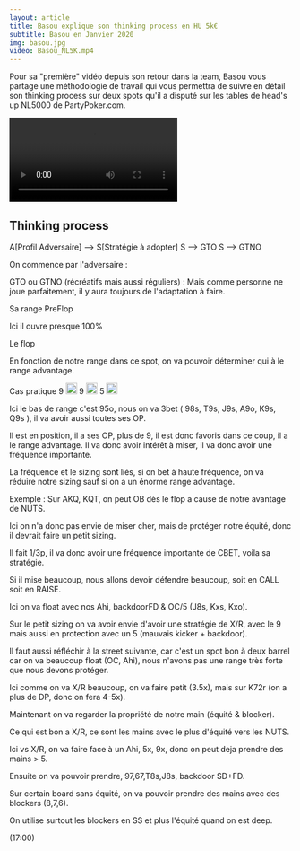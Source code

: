 ```yaml
---
layout: article
title: Basou explique son thinking process en HU 5k€
subtitle: Basou en Janvier 2020
img: basou.jpg
video: Basou_NL5K.mp4
---
```


<div class="body">
  
  <p>Pour sa "première" vidéo depuis son retour dans la team, Basou vous partage une méthodologie de travail qui vous permettra de suivre en détail son thinking process sur deux spots qu'il a disputé sur les tables de head's up NL5000 de PartyPoker.com.</p>
  
  <div class="video">
    <video id="player" controls>
        <source src="http://videos.poker-academie.com/videos/{{ page.video }}" type="video/mp4">
    </video>
  </div>
  
  <h2>Thinking process</h2>
  
  <div class="mermaid">
  A[Profil Adversaire] --> S[Stratégie à adopter]
  S --> GTO
  S --> GTNO
  </div>
  
  <p>On commence par l'adversaire :</p>
  <p>GTO ou GTNO (récréatifs mais aussi réguliers) : Mais comme personne ne joue parfaitement, il y aura toujours de l'adaptation à faire.</p>
  <p>Sa range PreFlop</p>
  <p>Ici il ouvre presque 100%</p>
  <p>Le flop</p>
  <p>En fonction de notre range dans ce spot, on va pouvoir déterminer qui à le range advantage.</p>
  <p>Cas pratique 9 <img src="https://github.githubassets.com/images/icons/emoji/unicode/2663.png?v8" style="width: 20px;">&nbsp;9 <img src="https://github.githubassets.com/images/icons/emoji/unicode/2764.png?v8" style="width: 20px;">&nbsp;5 <img src="https://github.githubassets.com/images/icons/emoji/unicode/1f537.png?v8" style="width: 20px;"></p>
  <p>Ici le bas de range c'est 95o, nous on va 3bet ( 98s, T9s, J9s, A9o, K9s, Q9s ), il va avoir aussi toutes ses OP.</p>
  <p>Il est en position, il a ses OP, plus de 9, il est donc favoris dans ce coup, il a le range advantage. Il va donc avoir intérêt à miser, il va donc avoir une fréquence importante.</p>
  <p>La fréquence et le sizing sont liés, si on bet à haute fréquence, on va réduire notre sizing sauf si on a un énorme range advantage.</p>
  <p>Exemple : Sur AKQ, KQT, on peut OB dès le flop a cause de notre avantage de NUTS.</p>
  <p>Ici on n'a donc pas envie de miser cher, mais de protéger notre équité, donc il devrait faire un petit sizing.</p>
  <p>Il fait 1/3p, il va donc avoir une fréquence importante de CBET, voila sa stratégie.</p>
  <p>Si il mise beaucoup, nous allons devoir défendre beaucoup, soit en CALL soit en RAISE.</p>
  <p>Ici on va float avec nos Ahi, backdoorFD &amp; OC/5 (J8s, Kxs, Kxo).</p>
  <p>Sur le petit sizing on va avoir envie d'avoir une stratégie de X/R, avec le 9 mais aussi en protection avec un 5 (mauvais kicker + backdoor).</p>
  <p>Il faut aussi réfléchir à la street suivante, car c'est un spot bon à deux barrel car on va beaucoup float (OC, Ahi), nous n'avons pas une range très forte que nous devons protéger.</p>
  <p>Ici comme on va X/R beaucoup, on va faire petit (3.5x), mais sur K72r (on a plus de DP, donc on fera 4-5x).</p>
  <p>Maintenant on va regarder la propriété de notre main (équité &amp; blocker).</p>
  <p>Ce qui est bon a X/R, ce sont les mains avec le plus d'équité vers les NUTS.</p>
  <p>Ici vs X/R, on va faire face à un Ahi, 5x, 9x, donc on peut deja prendre des mains &gt; 5.</p>
  <p>Ensuite on va pouvoir prendre, 97,67,T8s,J8s, backdoor SD+FD.</p>
  <p>Sur certain board sans équité, on va pouvoir prendre des mains avec des blockers (8,7,6).</p>
  <p>On utilise surtout les blockers en SS et plus l'équité quand on est deep.</p>
  <p>(17:00)</p>
  
</div>
